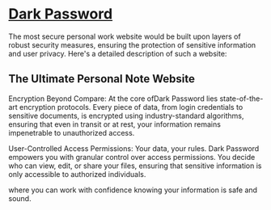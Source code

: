 # [Dark Password](https://darkpassword.vercel.app/)
The most secure personal work website would be built upon layers of robust security measures, ensuring the protection of sensitive information and user privacy. Here's a detailed description of such a website:

## The Ultimate Personal Note Website

Encryption Beyond Compare: At the core ofDark Password lies state-of-the-art encryption protocols. Every piece of data, from login credentials to sensitive documents, is encrypted using industry-standard algorithms, ensuring that even in transit or at rest, your information remains impenetrable to unauthorized access.

User-Controlled Access Permissions: Your data, your rules. Dark Password empowers you with granular control over access permissions. You decide who can view, edit, or share your files, ensuring that sensitive information is only accessible to authorized individuals.

where you can work with confidence knowing your information is safe and sound.